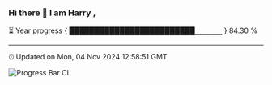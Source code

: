 ### Hi there 👋 I am Harry , 

⏳ Year progress { █████████████████████████▁▁▁▁▁ } 84.30 %

---

⏰ Updated on Mon, 04 Nov 2024 12:58:51 GMT

![Progress Bar CI](https://github.com/duykhang68/duykhang68/workflows/Progress%20Bar%20CI/badge.svg)
